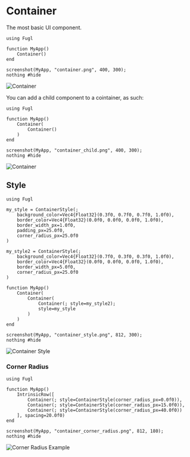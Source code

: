 # Container

The most basic UI component.

``` @example ContainerExample
using Fugl

function MyApp()
    Container()
end

screenshot(MyApp, "container.png", 400, 300);
nothing #hide
```

![Container](container.png)

You can add a child component to a cointainer, as such:

``` @example ContainerExample2
using Fugl

function MyApp()
    Container(
        Container()
    )
end

screenshot(MyApp, "container_child.png", 400, 300);
nothing #hide
```

![Container](container_child.png)

## Style

``` @example ContainerStyle
using Fugl

my_style = ContainerStyle(;
    background_color=Vec4{Float32}(0.3f0, 0.7f0, 0.7f0, 1.0f0),
    border_color=Vec4{Float32}(0.0f0, 0.0f0, 0.0f0, 1.0f0),
    border_width_px=1.0f0,
    padding_px=25.0f0,
    corner_radius_px=25.0f0
)

my_style2 = ContainerStyle(;
    background_color=Vec4{Float32}(0.7f0, 0.3f0, 0.3f0, 1.0f0),
    border_color=Vec4{Float32}(0.0f0, 0.0f0, 0.0f0, 1.0f0),
    border_width_px=5.0f0,
    corner_radius_px=25.0f0
)

function MyApp()
    Container(
        Container(
            Container(; style=my_style2);
            style=my_style
        )
    )
end

screenshot(MyApp, "container_style.png", 812, 300);
nothing #hide
```

![Container Style](container_style.png)

### Corner Radius

```@example ContainerCornerRadius
using Fugl

function MyApp()
    IntrinsicRow([
        Container(; style=ContainerStyle(corner_radius_px=0.0f0)),
        Container(; style=ContainerStyle(corner_radius_px=15.0f0)),
        Container(; style=ContainerStyle(corner_radius_px=40.0f0))
    ], spacing=20.0f0)
end

screenshot(MyApp, "container_corner_radius.png", 812, 180);
nothing #hide
```

![Corner Radius Example](container_corner_radius.png)
